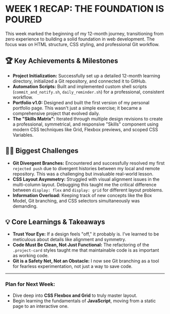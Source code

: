 # WEEK 1 RECAP: THE FOUNDATION IS POURED

This week marked the beginning of my 12-month journey, transitioning from zero experience to building a solid foundation in web development. The focus was on HTML structure, CSS styling, and professional Git workflow.

## 🏆 Key Achievements & Milestones

- **Project Initialization:** Successfully set up a detailed 12-month learning directory, initialized a Git repository, and connected it to GitHub.
- **Automation Scripts:** Built and implemented custom shell scripts (`commit_and_notify.sh`, `daily_reminder.sh`) for a professional, consistent workflow.
- **Portfolio v1.0:** Designed and built the first version of my personal portfolio page. This wasn't just a simple exercise; it became a comprehensive project that evolved daily.
- **The "Skills Matrix":** Iterated through multiple design revisions to create a professional, symmetrical, and responsive "Skills" component using modern CSS techniques like Grid, Flexbox previews, and scoped CSS Variables.

## 🧗‍♂️ Biggest Challenges

- **Git Divergent Branches:** Encountered and successfully resolved my first `rejected push` due to divergent histories between my local and remote repository. This was a challenging but invaluable real-world lesson.
- **CSS Layout Asymmetry:** Struggled with visual alignment issues in the multi-column layout. Debugging this taught me the critical difference between `display: flex` and `display: grid` for different layout problems.
- **Information Overload:** Keeping track of new concepts like the Box Model, Git branching, and CSS selectors simultaneously was demanding.

## 💡 Core Learnings & Takeaways

- **Trust Your Eye:** If a design feels "off," it probably is. I've learned to be meticulous about details like alignment and symmetry.
- **Code Must Be Clean, Not Just Functional:** The refactoring of the `.project-card` styles taught me that maintainable code is as important as working code.
- **Git is a Safety Net, Not an Obstacle:** I now see Git branching as a tool for fearless experimentation, not just a way to save code.

---

### **Plan for Next Week:**
- Dive deep into **CSS Flexbox and Grid** to truly master layout.
- Begin learning the fundamentals of **JavaScript**, moving from a static page to an interactive one.
